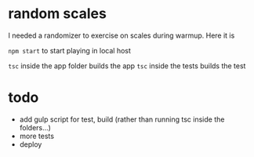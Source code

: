 # random scales
I needed a randomizer to exercise on scales during warmup. Here it is

`npm start` to start playing in local host

`tsc` inside the app folder builds the app
`tsc` inside the tests builds the test

# todo

* add gulp script for test, build (rather than running tsc inside the folders...)
* more tests
* deploy